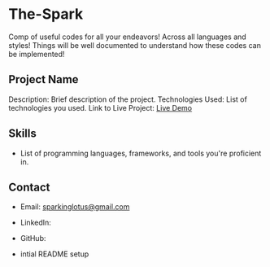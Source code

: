 # The-Spark
Comp of useful codes for all your endeavors!
Across all languages and styles! Things will be well documented to understand how these codes can be implemented!


## Project Name
Description: Brief description of the project.
Technologies Used: List of technologies you used.
Link to Live Project: [Live Demo](URL)

## Skills
- List of programming languages, frameworks, and tools you're proficient in.

## Contact
- Email: sparkinglotus@gmail.com
- LinkedIn: 
- GitHub:

- intial README setup
